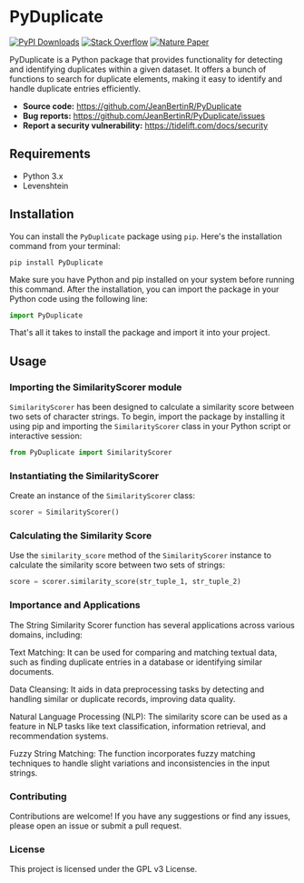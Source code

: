# PyDuplicate

[![PyPI Downloads](https://img.shields.io/pypi/dm/PyDuplicate.svg?label=PyPI%20downloads)](
https://pypi.org/project/PyDuplicate/)
[![Stack Overflow](https://img.shields.io/badge/stackoverflow-Ask%20questions-blue.svg)](
https://stackoverflow.com/questions/tagged/PyDuplicate)
[![Nature Paper](https://img.shields.io/badge/Article-Duplicate-Finder--blue)](
https://publishup.uni-potsdam.de/opus4-ubp/frontdoor/deliver/index/docId/48913/file/koumarelas_diss.pdf)


PyDuplicate is a Python package that provides functionality for detecting and identifying duplicates within a given dataset. 
It offers a bunch of functions to search for duplicate elements, making it easy to identify and handle duplicate entries efficiently.

- **Source code:** https://github.com/JeanBertinR/PyDuplicate
- **Bug reports:** https://github.com/JeanBertinR/PyDuplicate/issues
- **Report a security vulnerability:** https://tidelift.com/docs/security

## Requirements

- Python 3.x
- Levenshtein

## Installation

You can install the `PyDuplicate` package using `pip`. Here's the installation command from your terminal:

```shell
pip install PyDuplicate
```
Make sure you have Python and pip installed on your system before running this command.
After the installation, you can import the package in your Python code using the following line:
```python
import PyDuplicate
```
That's all it takes to install the package and import it into your project.

## Usage

### Importing the SimilarityScorer module

`SimilarityScorer` has been designed to calculate a similarity score between two sets of character strings.
To begin, import the package by installing it using pip and importing the `SimilarityScorer` class in your Python script or interactive session:

```python
from PyDuplicate import SimilarityScorer
```

### Instantiating the SimilarityScorer
Create an instance of the `SimilarityScorer` class:

```python
scorer = SimilarityScorer()
```

### Calculating the Similarity Score
Use the `similarity_score` method of the `SimilarityScorer` instance to calculate the similarity score between two sets of strings:
```python
score = scorer.similarity_score(str_tuple_1, str_tuple_2)
```

### Importance and Applications
The String Similarity Scorer function has several applications across various domains, including:

Text Matching: It can be used for comparing and matching textual data, such as finding duplicate entries in a database or identifying similar documents.

Data Cleansing: It aids in data preprocessing tasks by detecting and handling similar or duplicate records, improving data quality.

Natural Language Processing (NLP): The similarity score can be used as a feature in NLP tasks like text classification, information retrieval, and recommendation systems.

Fuzzy String Matching: The function incorporates fuzzy matching techniques to handle slight variations and inconsistencies in the input strings.
### Contributing
Contributions are welcome! If you have any suggestions or find any issues, please open an issue or submit a pull request.

### License
This project is licensed under the GPL v3 License.